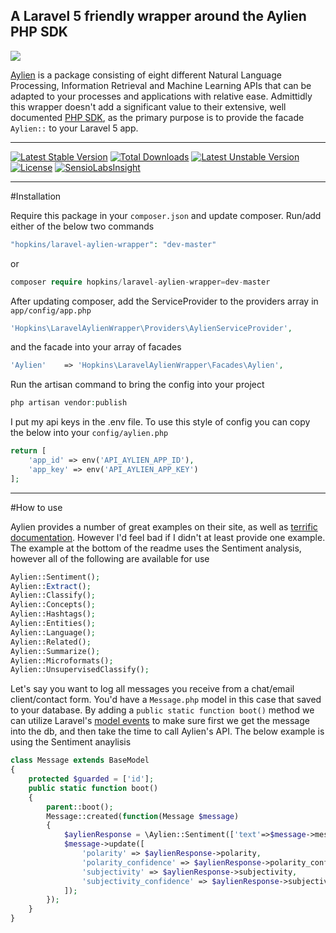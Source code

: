 ## A Laravel 5 friendly wrapper around the Aylien PHP SDK

<img src="http://i.imgur.com/zwCSbUS.png">

[Aylien](http://aylien.com) is a package consisting of eight different Natural Language Processing, Information Retrieval and Machine Learning APIs that can be adapted to your processes and applications with relative ease. Admittidly this wrapper doesn't add a significant value to their extensive, well documented [PHP SDK](https://github.com/AYLIEN/aylien_textapi_php), as the primary purpose is to provide the facade `Aylien::` to your Laravel 5 app.

---

[![Latest Stable Version](https://poser.pugx.org/hopkins/laravel-aylien-wrapper/version.svg)](https://packagist.org/packages/hopkins/laravel-aylien-wrapper) 
[![Total Downloads](https://poser.pugx.org/hopkins/laravel-aylien-wrapper/downloads.svg)](https://packagist.org/packages/hopkins/laravel-aylien-wrapper)
[![Latest Unstable Version](https://poser.pugx.org/hopkins/laravel-aylien-wrapper/v/unstable.svg)](//packagist.org/packages/hopkins/laravel-aylien-wrapper) 
[![License](https://poser.pugx.org/hopkins/laravel-aylien-wrapper/license.svg)](https://packagist.org/packages/hopkins/laravel-aylien-wrapper)
[![SensioLabsInsight](https://insight.sensiolabs.com/projects/476da0a5-d091-4fcb-8115-d07765b2214e/mini.png)](https://insight.sensiolabs.com/projects/476da0a5-d091-4fcb-8115-d07765b2214e)

---

#Installation

Require this package in your `composer.json` and update composer. Run/add either of the below two commands
```php
"hopkins/laravel-aylien-wrapper": "dev-master"
```
or
```php
composer require hopkins/laravel-aylien-wrapper=dev-master
```

After updating composer, add the ServiceProvider to the providers array in `app/config/app.php`

```php
'Hopkins\LaravelAylienWrapper\Providers\AylienServiceProvider',
```

and the facade into your array of facades

```php
'Aylien'    => 'Hopkins\LaravelAylienWrapper\Facades\Aylien',
```

Run the artisan command to bring the config into your project

```php
php artisan vendor:publish
```

I put my api keys in the .env file. To use this style of config you can copy the below into your `config/aylien.php`

```php
return [
    'app_id' => env('API_AYLIEN_APP_ID'),
    'app_key' => env('API_AYLIEN_APP_KEY')
];
```

---

#How to use

Aylien provides a number of great examples on their site, as well as [terrific documentation](https://developer.aylien.com/getting-started/php). However I'd feel bad if I didn't at least provide one example. The example at the bottom of the readme uses the Sentiment analysis, however all of the following are available for use
 
```php
Aylien::Sentiment();
Aylien::Extract();
Aylien::Classify();
Aylien::Concepts();
Aylien::Hashtags();
Aylien::Entities();
Aylien::Language();
Aylien::Related();
Aylien::Summarize();
Aylien::Microformats();
Aylien::UnsupervisedClassify();
```
 
Let's say you want to log all messages you receive from a chat/email client/contact form. You'd have a `Message.php` model in this case that saved to your database. By adding a `public static function boot()` method we can utilize Laravel's [model events](http://laravel.com/docs/master/eloquent#model-events) to make sure first we get the message into the db, and then take the time to call Aylien's API. The below example is using the Sentiment anaylisis

```php
class Message extends BaseModel
{
    protected $guarded = ['id'];
    public static function boot()
    {
        parent::boot();
        Message::created(function(Message $message)
        {
            $aylienResponse = \Aylien::Sentiment(['text'=>$message->message]);
            $message->update([
                'polarity' => $aylienResponse->polarity,
                'polarity_confidence' => $aylienResponse->polarity_confidence,
                'subjectivity' => $aylienResponse->subjectivity,
                'subjectivity_confidence' => $aylienResponse->subjectivity_confidence
            ]);
        });
    }
}
```

